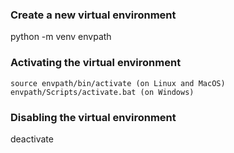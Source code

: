 ### Create a new virtual environment
python -m venv envpath

### Activating the virtual environment
`source envpath/bin/activate (on Linux and MacOS)
envpath/Scripts/activate.bat (on Windows)`

### Disabling the virtual environment
deactivate
